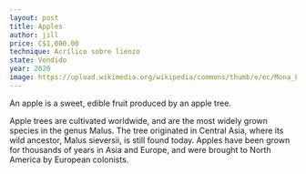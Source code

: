 ```yaml
---
layout: post
title: Apples
author: jill
price: C$1,000.00
technique: Acrílico sobre lienzo
state: Vendido
year: 2020
image: https://upload.wikimedia.org/wikipedia/commons/thumb/e/ec/Mona_Lisa%2C_by_Leonardo_da_Vinci%2C_from_C2RMF_retouched.jpg/220px-Mona_Lisa%2C_by_Leonardo_da_Vinci%2C_from_C2RMF_retouched.jpg
---
```

An apple is a sweet, edible fruit produced by an apple tree.

Apple trees are cultivated worldwide, and are the most widely grown species in
the genus Malus. The tree originated in Central Asia, where its wild ancestor,
Malus sieversii, is still found today. Apples have been grown for thousands of
years in Asia and Europe, and were brought to North America by European
colonists.
